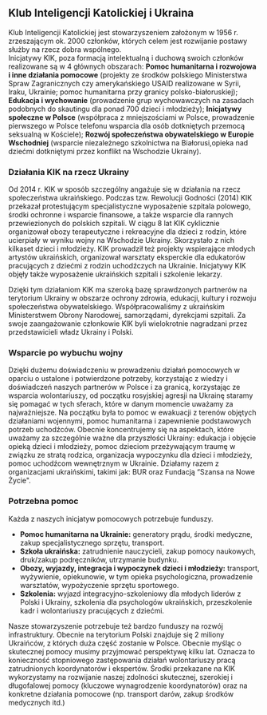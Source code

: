## Klub Inteligencji Katolickiej i Ukraina

Klub Inteligencji Katolickiej jest stowarzyszeniem założonym w 1956 r. zrzeszającym ok. 2000 członków, których celem jest rozwijanie postawy służby na rzecz dobra wspólnego.  
Inicjatywy KIK, poza formacją intelektualną i duchową swoich członków realizowane są w 4 głównych obszarach: **Pomoc humanitarna i rozwojowa i inne działania pomocowe** (projekty ze środków polskiego Ministerstwa Spraw Zagranicznych czy amerykańskiego USAID realizowane w Syrii, Iraku, Ukrainie; pomoc humanitarna przy granicy polsko-białoruskiej); **Edukacja i wychowanie** (prowadzenie grup wychowawczych na zasadach podobnych do skautingu dla ponad 700 dzieci i młodzieży); **Inicjatywy społeczne w Polsce** (współpraca z mniejszościami w Polsce, prowadzenie pierwszego w Polsce telefonu wsparcia dla osób dotkniętych przemocą seksualną w Kościele); **Rozwój społeczeństwa obywatelskiego w Europie Wschodniej** (wsparcie niezależnego szkolnictwa na Białorusi,opieka nad dziećmi dotkniętymi przez konflikt na Wschodzie Ukrainy).

### Działania KIK na rzecz Ukrainy 

Od 2014 r. KIK w sposób szczególny angażuje się w działania na rzecz społeczeństwa ukraińskiego. Podczas tzw. Rewolucji Godności (2014) KIK przekazał protestującym specjalistyczne wyposażenie szpitala polowego, środki ochronne i wsparcie finansowe, a także wsparcie dla rannych przewiezionych do polskich szpitali. W ciągu 8 lat KIK cyklicznie organizował obozy terapeutyczne i rekreacyjne dla dzieci z rodzin, które ucierpiały w wyniku wojny na Wschodzie Ukrainy. Skorzystało z nich kilkaset dzieci i młodzieży. KIK prowadził też projekty wspierające młodych artystów ukraińskich, organizował warsztaty eksperckie dla edukatorów pracujących z dziećmi z rodzin uchodźczych na Ukrainie. Inicjatywy KIK objęły także wyposażenie ukraińskich szpitali i szkolenie lekarzy.  
  
Dzięki tym działaniom KIK ma szeroką bazę sprawdzonych partnerów na terytorium Ukrainy w obszarze ochrony zdrowia, edukacji, kultury i rozwoju społeczeństwa obywatelskiego. Współpracowaliśmy z ukraińskim Ministerstwem Obrony Narodowej, samorządami, dyrekcjami szpitali. Za swoje zaangażowanie członkowie KIK byli wielokrotnie nagradzani przez przedstawicieli władz Ukrainy i Polski.


### Wsparcie po wybuchu wojny
Dzięki dużemu doświadczeniu w prowadzeniu działań pomocowych w oparciu o ustalone i potwierdzone potrzeby, korzystając z wiedzy i doświadczeń naszych partnerów w Polsce i za granicą, korzystając ze wsparcia  wolontariuszy, od początku rosyjskiej agresji na Ukrainę staramy się pomagać w tych sferach, które w danym momencie uważamy za najważniejsze. Na początku była to pomoc w ewakuacji z terenów objętych działaniami wojennymi, pomoc humanitarna i zapewnienie podstawowych potrzeb uchodźców. Obecnie koncentrujemy się na aspektach, które uważamy za szczególnie ważne dla przyszłości Ukrainy: edukacja i objęcie opieką dzieci i młodzieży, pomoc dzieciom przeżywającym traumę w związku ze stratą rodzica, organizacja wypoczynku dla dzieci i młodzieży, pomoc uchodźcom wewnętrznym w Ukrainie. Działamy razem z organizacjami ukraińskimi, takimi jak: BUR oraz Fundacją “Szansa na Nowe Życie".

### Potrzebna pomoc
Każda z naszych inicjatyw pomocowych potrzebuje funduszy.  
- **Pomoc humanitarna na Ukrainie:** generatory prądu, środki medyczne, zakup specjalistycznego sprzętu, transport.
- **Szkoła ukraińska:** zatrudnienie nauczycieli, zakup pomocy naukowych, druk/zakup podręczników, utrzymanie budynku.
- **Obozy, wyjazdy, integracja i wypoczynek dzieci i młodzieży:** transport, wyżywienie, opiekunowie, w tym opieka psychologiczna, prowadzenie warsztatów, wypożyczenie sprzętu sportowego.
- **Szkolenia:** wyjazd integracyjno-szkoleniowy dla młodych liderów z Polski i Ukrainy, szkolenia dla psychologów ukraińskich, przeszkolenie kadr i wolontariuszy pracujących z dziećmi.

Nasze stowarzyszenie potrzebuje też bardzo funduszy na rozwój infrastruktury. Obecnie na terytorium Polski znajduje się 2 miliony Ukraińców, z których duża część zostanie w Polsce. Obecnie myśląc o skutecznej pomocy musimy przyjmować perspektywę kilku lat. Oznacza to konieczność stopniowego zastępowania działań wolontariuszy pracą zatrudnionych koordynatorów i ekspertów. Środki przekazane na KIK wykorzystamy na rozwijanie naszej zdolności skutecznej, szerokiej i długofalowej pomocy (kluczowe wynagrodzenie koordynatorów) oraz na konkretne działania pomocowe (np. transport darów, zakup środków medycznych itd.)